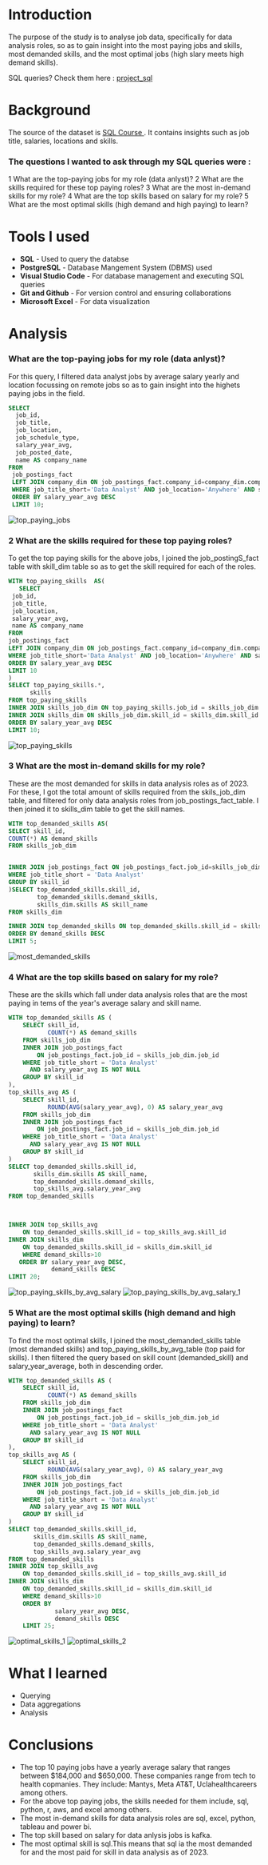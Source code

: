 # Introduction
The purpose of the study is to analyse job data, specifically for data analysis roles, so as to gain insight into the most paying jobs and skills, most demanded skills, and the most optimal jobs (high slary meets high demand skills).

SQL queries? Check them here : 
[ project_sql ](/project_sql/)
# Background
The source of the dataset is [ SQL Course ](HTTPS://lukebarousse.com.sql). It contains insights such as job title, salaries, locations and skills.

### The questions I wanted to ask through my SQL queries were :
1 What are the top-paying jobs for my role (data anlyst)?
2 What are the skills required for these top paying roles?
3 What are the most in-demand skills for my role?
4 What are the top skills based on salary for my role?
5 What are the most optimal skills (high demand and high paying) to learn?
# Tools I used
- **SQL** - Used to query the databse
- **PostgreSQL** - Database Mangement System (DBMS) used
- **Visual Studio Code** - For database management and executing SQL queries
- **Git and Github** - For version control and ensuring collaborations
- **Microsoft Excel** - For data visualization

# Analysis
### What are the top-paying jobs for my role (data anlyst)?
For this query, I filtered data analyst jobs by average salary yearly and location focussing on remote jobs so as to gain insight into the highets paying jobs in the field.

```sql
SELECT
  job_id,
  job_title,
  job_location,
  job_schedule_type,
  salary_year_avg,
  job_posted_date,
  name AS company_name
FROM
 job_postings_fact
 LEFT JOIN company_dim ON job_postings_fact.company_id=company_dim.company_id
 WHERE job_title_short='Data Analyst' AND job_location='Anywhere' AND salary_year_avg IS NOT NULL
 ORDER BY salary_year_avg DESC
 LIMIT 10;
 ```
 ![top_paying_jobs](assets/top_paying_jobs.png)

 ### 2 What are the skills required for these top paying roles?
 To get the top paying skills for the above jobs, I joined the job_postingS_fact table with skill_dim table so as to get the skill required for each of the roles.
 ```sql
 WITH top_paying_skills  AS(
    SELECT
  job_id,
  job_title,
  job_location,
  salary_year_avg,
  name AS company_name
FROM
 job_postings_fact
 LEFT JOIN company_dim ON job_postings_fact.company_id=company_dim.company_id
 WHERE job_title_short='Data Analyst' AND job_location='Anywhere' AND salary_year_avg IS NOT NULL
 ORDER BY salary_year_avg DESC
 LIMIT 10
)
SELECT top_paying_skills.*,
       skills
FROM top_paying_skills
INNER JOIN skills_job_dim ON top_paying_skills.job_id = skills_job_dim.job_id
INNER JOIN skills_dim ON skills_job_dim.skill_id = skills_dim.skill_id
ORDER BY salary_year_avg DESC
LIMIT 10;
```
![top_paying_skills](assets\top_paying_skills.png)

### 3 What are the most in-demand skills for my role?
These are the most demanded for skills in data analysis roles as of 2023. For these, I got the total amount of skills required from the skils_job_dim table, and filtered for only data analysis roles from job_postings_fact_table. I then joined it to skills_dim table to get the skill names.

```sql
WITH top_demanded_skills AS(
SELECT skill_id,
COUNT(*) AS demand_skills
FROM skills_job_dim


INNER JOIN job_postings_fact ON job_postings_fact.job_id=skills_job_dim.job_id
WHERE job_title_short = 'Data Analyst'
GROUP BY skill_id
)SELECT top_demanded_skills.skill_id,
        top_demanded_skills.demand_skills,
        skills_dim.skills AS skill_name
FROM skills_dim

INNER JOIN top_demanded_skills ON top_demanded_skills.skill_id = skills_dim.skill_id
ORDER BY demand_skills DESC
LIMIT 5;
```
![most_demanded_skills](assets\most_demanded_skills.png)

### 4 What are the top skills based on salary for my role?
These are the skills which fall under data analysis roles that are the most paying in tems of the year's average salary and skill name.

```sql
WITH top_demanded_skills AS (
    SELECT skill_id,
           COUNT(*) AS demand_skills
    FROM skills_job_dim
    INNER JOIN job_postings_fact 
        ON job_postings_fact.job_id = skills_job_dim.job_id
    WHERE job_title_short = 'Data Analyst' 
      AND salary_year_avg IS NOT NULL 
    GROUP BY skill_id
),
top_skills_avg AS (
    SELECT skill_id,
           ROUND(AVG(salary_year_avg), 0) AS salary_year_avg
    FROM skills_job_dim
    INNER JOIN job_postings_fact 
        ON job_postings_fact.job_id = skills_job_dim.job_id
    WHERE job_title_short = 'Data Analyst' 
      AND salary_year_avg IS NOT NULL
    GROUP BY skill_id
)
SELECT top_demanded_skills.skill_id,
       skills_dim.skills AS skill_name,
       top_demanded_skills.demand_skills,
       top_skills_avg.salary_year_avg
FROM top_demanded_skills



INNER JOIN top_skills_avg 
    ON top_demanded_skills.skill_id = top_skills_avg.skill_id
INNER JOIN skills_dim 
    ON top_demanded_skills.skill_id = skills_dim.skill_id
    WHERE demand_skills>10
   ORDER BY salary_year_avg DESC,
            demand_skills DESC
LIMIT 20;
```
![top_paying_skills_by_avg_salary](assets\top_paying_skills_by_avg_salary.png)
![top_paying_skills_by_avg_salary_1](assets\top_paying_job_by_avg_salary_1.png)

### 5 What are the most optimal skills (high demand and high paying) to learn?
To find the most optimal skills, I joined the most_demanded_skills table (most demanded skills) and top_paying_skills_by_avg_table (top paid for skills). I then filtered the query based on skill count (demanded_skill) and salary_year_average, both in descending order.

```sql
WITH top_demanded_skills AS (
    SELECT skill_id,
           COUNT(*) AS demand_skills
    FROM skills_job_dim
    INNER JOIN job_postings_fact 
        ON job_postings_fact.job_id = skills_job_dim.job_id
    WHERE job_title_short = 'Data Analyst' 
      AND salary_year_avg IS NOT NULL
    GROUP BY skill_id
),
top_skills_avg AS (
    SELECT skill_id,
           ROUND(AVG(salary_year_avg), 0) AS salary_year_avg
    FROM skills_job_dim
    INNER JOIN job_postings_fact 
        ON job_postings_fact.job_id = skills_job_dim.job_id
    WHERE job_title_short = 'Data Analyst' 
      AND salary_year_avg IS NOT NULL
    GROUP BY skill_id
)
SELECT top_demanded_skills.skill_id,
       skills_dim.skills AS skill_name,
       top_demanded_skills.demand_skills,
       top_skills_avg.salary_year_avg
FROM top_demanded_skills
INNER JOIN top_skills_avg 
    ON top_demanded_skills.skill_id = top_skills_avg.skill_id
INNER JOIN skills_dim 
    ON top_demanded_skills.skill_id = skills_dim.skill_id
    WHERE demand_skills>10
    ORDER BY
             salary_year_avg DESC,
             demand_skills DESC
    LIMIT 25;
```
![optimal_skills_1](assets\optimal_skills_1.png)
![optimal_skills_2](assets\optimal_skills_2.png)
# What I learned
- Querying 
- Data aggregations
- Analysis

# Conclusions
- The top 10 paying jobs have a yearly average salary that ranges between $184,000 and $650,000. These companies range from tech to health copmanies. They include: Mantys, Meta AT&T, Uclahealthcareers among others.
- For the above top paying jobs, the skills needed for them include, sql, python, r, aws, and excel among others.
- The most in-demand skills for data analysis roles are sql, excel, python, tableau and power bi.
- The top skill based on salary for data anlysis jobs is kafka.
- The most optimal skill is sql.This means that sql ia the most demanded for and the most paid for skill in data analysis as of 2023.



